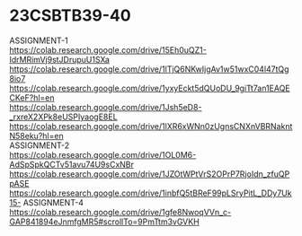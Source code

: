 # 23CSBTB39-40
ASSIGNMENT-1   
https://colab.research.google.com/drive/15Eh0uQZ1-IdrMRimVj9stJDrupuU1SXa
https://colab.research.google.com/drive/1lTjQ6NKwIjgAv1w51wxC04l47tQg8io7
https://colab.research.google.com/drive/1yxyEckt5dQUoDU_9giTt7an1EAQECKeF?hl=en  
https://colab.research.google.com/drive/1Jsh5eD8-_rxreX2XPk8eUSPIyaogE8EL
https://colab.research.google.com/drive/1lXR6xWNn0zUgnsCNXnVBRNakntN58eku?hl=en  
ASSIGNMENT-2   
https://colab.research.google.com/drive/1OL0M6-AdSpSpkQCTv51avu74U9sCxNBr
https://colab.research.google.com/drive/1JZOtWPtVrS2OPrP7RjoIdn_zfuQPpASE
https://colab.research.google.com/drive/1inbfQ5tBReF99pLSryPitL_DDy7Uk15-
ASSIGNMENT-4
https://colab.research.google.com/drive/1gfe8NwoqVVn_c-GAP841894eJnmfgMR5#scrollTo=9PmTtm3vGVKH
